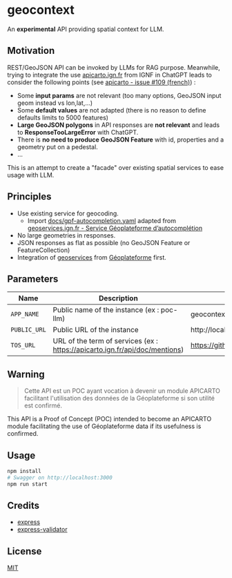 # geocontext

An **experimental** API providing spatial context for LLM.

## Motivation

REST/GeoJSON API can be invoked by LLMs for RAG purpose. Meanwhile, trying to integrate the use [apicarto.ign.fr](https://apicarto.ign.fr) from IGNF in ChatGPT leads to consider the following points (see [apicarto - issue #109 (french)](https://github.com/IGNF/apicarto/issues/109)) :

* Some **input params** are not relevant (too many options, GeoJSON input geom instead vs lon,lat,...)
* Some **default values** are not adapted (there is no reason to define defaults limits to 5000 features)
* **Large GeoJSON polygons** in API responses are **not relevant** and leads to **ResponseTooLargeError** with ChatGPT.
* There is **no need to produce GeoJSON Feature** with id, properties and a geometry put on a pedestal.
* ...

This is an attempt to create a "facade" over existing spatial services to ease usage with LLM.

## Principles

* Use existing service for geocoding.
  * Import [docs/gpf-autocompletion.yaml](docs/gpf-autocompletion.yaml) adapted from [geoservices.ign.fr - Service Géoplateforme d’autocomplétion](https://geoservices.ign.fr/documentation/services/services-geoplateforme/autocompletion)
* No large geometries in responses.
* JSON responses as flat as possible (no GeoJSON Feature or FeatureCollection)
* Integration of [geoservices](https://geoservices.ign.fr/services-web) from [Géoplateforme](https://www.ign.fr/geoplateforme) first.

## Parameters

| Name         | Description                                                                 | Default value                               |
| ------------ | --------------------------------------------------------------------------- | ------------------------------------------- |
| `APP_NAME`   | Public name of the instance (ex : poc-llm)                                  | geocontext                                  |
| `PUBLIC_URL` | Public URL of the instance                                                  | http://localhost:3000                       |
| `TOS_URL`    | URL of the term of services (ex : https://apicarto.ign.fr/api/doc/mentions) | https://github.com/mborne/geocontext#readme |


## Warning

> Cette API est un POC ayant vocation à devenir un module APICARTO facilitant l'utilisation des données de la Géoplateforme si son utilité est confirmé.

This API is a Proof of Concept (POC) intended to become an APICARTO module facilitating the use of Géoplateforme data if its usefulness is confirmed.

## Usage

```bash
npm install
# Swagger on http://localhost:3000
npm run start
```

## Credits

* [express](https://expressjs.com/en/starter/hello-world.html)
* [express-validator](https://express-validator.github.io/docs/guides/getting-started)

## License

[MIT](LICENSE)


